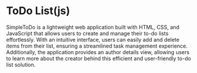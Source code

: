 # ToDo List(js)
 SimpleToDo is a lightweight web application built with HTML, CSS, and JavaScript that allows users to create and manage their to-do lists effortlessly. With an intuitive interface, users can easily add and delete items from their list, ensuring a streamlined task management experience. Additionally, the application provides an author details view, allowing users to learn more about the creator behind this efficient and user-friendly to-do list solution.

